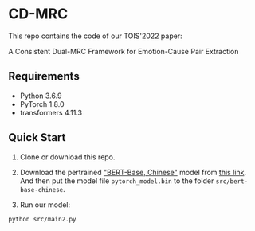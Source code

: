 # CD-MRC
This repo contains the code of our TOIS'2022 paper:

A Consistent Dual-MRC Framework for Emotion-Cause Pair Extraction


## Requirements

- Python 3.6.9
- PyTorch 1.8.0
- transformers 4.11.3




## Quick Start

1. Clone or download this repo.

2. Download the pertrained ["BERT-Base, Chinese"](https://github.com/google-research/bert) model from [this link](https://s3.amazonaws.com/models.huggingface.co/bert/bert-base-chinese.tar.gz). And then put the model file `pytorch_model.bin` to the folder `src/bert-base-chinese`.  

3. Run our model:

```bash
python src/main2.py
```
